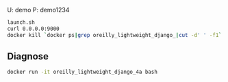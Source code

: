 U: demo
P: demo1234
```bash
launch.sh
curl 0.0.0.0:9000
docker kill `docker ps|grep oreilly_lightweight_django_|cut -d' ' -f1`
```

## Diagnose
```bash
docker run -it oreilly_lightweight_django_4a bash
```
